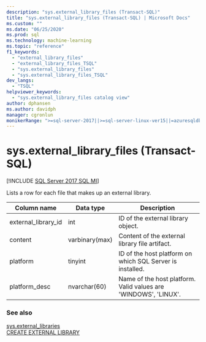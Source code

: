 ```yaml
---
description: "sys.external_library_files (Transact-SQL)"
title: "sys.external_library_files (Transact-SQL) | Microsoft Docs"
ms.custom: ""
ms.date: "06/25/2020"
ms.prod: sql
ms.technology: machine-learning
ms.topic: "reference"
f1_keywords: 
  - "external_library_files"
  - "external_library_files_TSQL"
  - "sys.external_library_files"
  - "sys.external_library_files_TSQL"
dev_langs: 
  - "TSQL"
helpviewer_keywords: 
  - "sys.external_library_files catalog view"
author: dphansen
ms.author: davidph
manager: cgronlun
monikerRange: ">=sql-server-2017||>=sql-server-linux-ver15||=azuresqldb-mi-current"
---
```

# sys.external_library_files (Transact-SQL)  
[!INCLUDE [SQL Server 2017 SQL MI](../../includes/applies-to-version/sqlserver2017-asdbmi.md)]

Lists a row for each file that makes up an external library.

|Column name |Data type |Description|
|------|------|-----|
|external_library_id | int |ID of the external library object. |
|content |varbinary(max) |Content of the external library file artifact. |
|platform |tinyint |ID of the host platform on which SQL Server is installed. |
|platform_desc | nvarchar(60) |Name of the host platform. Valid values are 'WINDOWS', 'LINUX'. |

### See also  

[sys.external_libraries](sys-external-libraries-transact-sql.md)  
[CREATE EXTERNAL LIBRARY](../../t-sql/statements/create-external-library-transact-sql.md)  
